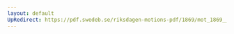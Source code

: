 ```yaml
---
layout: default
UpRedirect: https://pdf.swedeb.se/riksdagen-motions-pdf/1869/mot_1869__fk__00013/mot_1869__fk__00013_002.pdf
---
```

